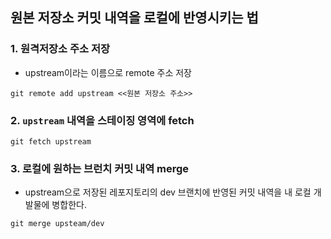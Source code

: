 ## 원본 저장소 커밋 내역을 로컬에 반영시키는 법

### 1. 원격저장소 주소 저장

- upstream이라는 이름으로 remote 주소 저장

`git remote add upstream <<원본 저장소 주소>>`

### 2. `upstream` 내역을 스테이징 영역에 fetch

`git fetch upstream`

### 3. 로컬에 원하는 브런치 커밋 내역 merge

- upstream으로 저장된 레포지토리의 dev 브랜치에 반영된 커밋 내역을 내 로컬 개발물에 병합한다.

`git merge upsteam/dev`